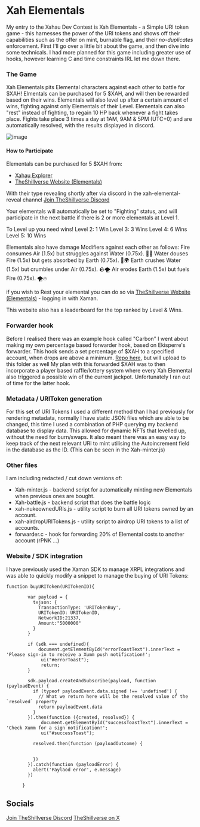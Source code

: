 # Xah Elementals

My entry to the Xahau Dev Contest is Xah Elementals - a Simple URI token game - this harnesses the power of the URI tokens and shows off their capabilities such as the offer on mint, burnable flag, and their *no-duplicates* enforcement. First I'll go over a little bit about the game, and then dive into some technicals. I had more planned for this game including greater use of hooks, however learning C and time constraints IRL let me down there.

### The Game
Xah Elementals pits Elemental characters against each other to battle for $XAH! Elmentals can be purchased for 5 $XAH, and will then be rewarded based on their wins. Elementals will also level up after a certain amount of wins, fighting against only Elementals of their Level. Elementals can also "rest" instead of fighting, to regain 10 HP back whenever a fight takes place.
Fights take place 3 times a day at 1AM, 9AM & 5PM (UTC+0) and are automatically resolved, with the results displayed in discord.

![image](https://github.com/user-attachments/assets/aff51d22-0453-414e-85cb-a11f559d2971)

#### How to Participate
Elementals can be purchased for 5 $XAH from:
- [Xahau Explorer](https://test.xahauexplorer.com/en/nfts/rU3BHbWv4XknyNbDYnPtcv4XUiRUQ8pUst)
- [TheShillverse Website (Elementals)](https://theshillverse.com/elementals)


With their type revealing shortly after via discord in the xah-elemental-reveal channel
[Join TheShillverse Discord](https://discord.gg/TwSFKqP8xw)

Your elementals will automatically be set to "Fighting" status, and will participate in the next battle if there is 2 or more elementals at Level 1.

To Level up you need wins!
Level 2: 1 Win
Level 3: 3 Wins
Level 4: 6 Wins
Level 5: 10 Wins

Elementals also have damage Modifiers against each other as follows:
Fire consumes Air (1.5x) but struggles against Water (0.75x). 🌋💨
Water douses Fire (1.5x) but gets absorbed by Earth (0.75x). 🌊🌍
Earth crushes Water (1.5x) but crumbles under Air (0.75x). 🪨🌪️
Air erodes Earth (1.5x) but fuels Fire (0.75x). 🌪️🔥

if you wish to Rest your elemental you can do so via [TheShillverse Website (Elementals)](https://theshillverse.com/elementals) - logging in with Xaman.

This website also has a leaderboard for the top ranked by Level & Wins.

### Forwarder hook
Before I realised there was an example hook called "Carbon" I went about making my own percentage based forwarder hook, based on Ekisperre's forwarder. 
This hook sends a set percentage of $XAH to a specified account, when drops are above a minimum. [Repo here](https://github.com/sdoddler/forwarder-hook), but will upload to this folder as well
My plan with this forwarded $XAH was to then incorporate a player based raffle/lottery system where every Xah Elemental also triggered a possible win of the current jackpot. Unfortunately I ran out of time for the latter hook.

### Metadata / URIToken generation
For this set of URI Tokens I used a different method than I had previously for rendering metadata, normally I have static JSON files which are able to be changed, this time I used a combination of PHP querying my backend database to display data. This allowed for dynamic NFTs that levelled up, without the need for burn/swaps. It also meant there was an easy way to keep track of the next relevant URI to mint utilising the Autoincrement field in the database as the ID. (This can be seen in the Xah-minter.js)

### Other files
I am including redacted / cut down versions of:
- Xah-minter.js - backend script for automatically minting new Elementals when previous ones are bought.
- Xah-battle.js - backend script that does the battle logic
- xah-nukeownedURIs.js - utility script to burn all URI tokens owned by an account.
- xah-airdropURITokens.js - utility script to airdrop URI tokens to a list of accounts.
- forwarder.c - hook for forwarding 20% of Elemental costs to another account (rPNK ...)

### Website / SDK integration
I have previously used the Xaman SDK to manage XRPL integrations and was able to quickly modify a snippet to manage the buying of URI Tokens:
```
function buyURIToken(URITokenID){
        
        var payload = {
          txjson: {
            TransactionType: 'URITokenBuy',
            URITokenID: URITokenID,
            NetworkID:21337,
            Amount:"5000000"
          }
        }
        
        if (sdk === undefined){
            document.getElementById("errorToastText").innerText = 'Please sign-in to receive a Xumm push notification!';
             ui("#errorToast");
             return;
        }
        
        sdk.payload.createAndSubscribe(payload, function (payloadEvent) {
          if (typeof payloadEvent.data.signed !== 'undefined') {
            // What we return here will be the resolved value of the `resolved` property
            return payloadEvent.data
          }
        }).then(function ({created, resolved}) {
             document.getElementById("successToastText").innerText = 'Check Xumm for a sign notification!';
             ui("#successToast");

          resolved.then(function (payloadOutcome) {
            
            
          })
        }).catch(function (payloadError) {
          alert('Paylaod error', e.message)
        })
      
      }
```

## Socials
[Join TheShillverse Discord](https://discord.gg/TwSFKqP8xw)
[TheShillverse on X ](https://x.com/TheShillverse)
